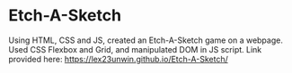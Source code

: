 # Etch-A-Sketch

Using HTML, CSS and JS, created an Etch-A-Sketch game on a webpage. Used CSS Flexbox and Grid, and manipulated DOM in JS script.
Link provided here: https://lex23unwin.github.io/Etch-A-Sketch/ 
